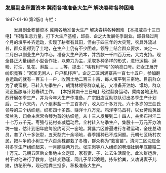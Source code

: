 ### 发展副业积蓄资本  冀南各地准备大生产  解决春耕各种困难

1947-01-16
第2版()
专栏：

　　发展副业积蓄资本
    冀南各地准备大生产
    解决春耕各种困难
    【本报威县十三日电】“积蓄生息力量，打下大生产基幢，邱县、企之大发展冬季副业。邱县经过两个月的填平补齐运动，实现了耕者有其田，但由于四三年的大灾荒，农具外流过甚，群众虽得到了土地，在生产上仍有不少困难。领导上结合群众要求，决定一、二月份以副业生产为中心，准备大生产资本，并贷款一千四百万元，大力支持。现全县正大量组织小型合作社，以劳力为主，采取多种多样的形式，进行运输、磨粉、打油、轧花、淋盐…………等，提出：“啥有利干啥”的响亮口号。妇女正展开纺织竞赛：“家家无闲人，户户机杼声”。企之二区刘满寨共一百七十五户，参加翻身运动的就有一百五十一户，收回土地二百三十亩，每人填平到三亩地。目前群众为了栽富根，已转入冬季生产，胡清林领导群众轧花，又准备开油坊、馍坊，群众现正酝酿与计划春耕工作。
    【本报冀南十三日电】经过翻身运动，冀南各地正热烈开展冬季生产，并为今年大生产作准备。广宗旧店互助联队订出冬季生产计划后，二十六天内，八个组淋盐一千三百多斤，收入四十多万元。六十多岁的王曲氏领导的三个纺织组，织布四十多匹、赚洋十八万元。鸡泽李马昌村，以女劳动英雄常兰秀，妇会主席常令琴为首的纺织组，从十三人发展到二十四人，共卖布得洋二十七万五千元。枣强芍花村查减运动后，全村转入冬季生产，集股十一万元开办油坊一座，估计到旧年底每股约可买一亩地。冀县六区普遍进行冬耕运动，全庄总动员，套了八十多张犁，五天犁完十余顷地，春季播种已不成问题。元朝七区杨村农民，把斗争的小树三千六百余株都栽了冬楂，群众称为“栽富苗”。清河二区沈庄全村冬季生产组织起来，一月能赚两万元。张宗岗等八人组织的卷烟社到年底能赚二十万元。元朝五区后文集地主文定国，家有妻、子，过去生活腐化，此次群运后，村干对他进行了教育，他转变勤谨，同儿子早起晚睡，拣柴拾粪，又劝说妻子儿媳，纺花织布，现已拾粪三担多，积极准备大生产。
